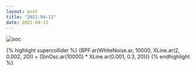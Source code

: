 ```yaml
---
layout: post
title: "2021-04-11"
date: 2021-04-11
---
```

![soc](assets/images/210411_01.scd.wav_spectrogram.png)

{% highlight supercollider %}
{BPF.ar(WhiteNoise.ar, 10000, XLine.ar(2, 0.002, 20)) + (SinOsc.ar(10000) * XLine.ar(0.001, 0.3, 20))}
{% endhighlight %}
